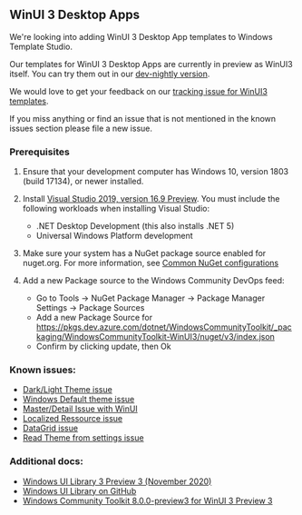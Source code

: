 ## WinUI 3 Desktop Apps

We're looking into adding WinUI 3 Desktop App templates to Windows Template Studio.

Our templates for WinUI 3 Desktop Apps are currently in preview as WinUI3 itself. You can try them out in our [dev-nightly version](./../getting-started-extension.md#nightly--pre-release-feeds-for-windows-template-studio).

We would love to get your feedback on our [tracking issue for WinUI3 templates](https://github.com/microsoft/WindowsTemplateStudio/issues/3810).

If you miss anything or find an issue that is not mentioned in the known issues section please file a new issue.

### Prerequisites

1. Ensure that your development computer has Windows 10, version 1803 (build 17134), or newer installed.

2. Install [Visual Studio 2019, version 16.9 Preview](https://visualstudio.microsoft.com/vs/preview/). You must include the following workloads when installing Visual Studio:
   - .NET Desktop Development (this also installs .NET 5)
   - Universal Windows Platform development

3. Make sure your system has a NuGet package source enabled for nuget.org. For more information, see [Common NuGet configurations](https://docs.microsoft.com/en-us/nuget/consume-packages/configuring-nuget-behavior)

4. Add a new Package source to the Windows Community DevOps feed: 
   - Go to Tools -> NuGet Package Manager -> Package Manager Settings -> Package Sources
   - Add a new Package Source for https://pkgs.dev.azure.com/dotnet/WindowsCommunityToolkit/_packaging/WindowsCommunityToolkit-WinUI3/nuget/v3/index.json
   - Confirm by clicking update, then Ok


### Known issues:
- [Dark/Light Theme issue](https://github.com/microsoft/microsoft-ui-xaml/issues/3384)
- [Windows Default theme issue](https://github.com/microsoft/microsoft-ui-xaml/issues/3385)
- [Master/Detail Issue with WinUI](https://github.com/windows-toolkit/WindowsCommunityToolkit/issues/3433)
- [Localized Ressource issue](https://github.com/microsoft/microsoft-ui-xaml/issues/2602)
- [DataGrid issue](https://github.com/windows-toolkit/WindowsCommunityToolkit/issues/3585)
- [Read Theme from settings issue](https://github.com/microsoft/microsoft-ui-xaml/issues/3730)

### Additional docs:
- [Windows UI Library 3 Preview 3 (November 2020)](https://docs.microsoft.com/es-es/windows/apps/winui/winui3/)
- [Windows UI Library on GitHub](https://github.com/Microsoft/microsoft-ui-xaml)
- [Windows Community Toolkit 8.0.0-preview3 for WinUI 3 Preview 3](https://github.com/windows-toolkit/WindowsCommunityToolkit/issues/3295)
